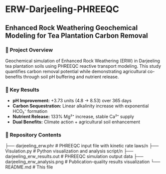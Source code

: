 # ERW-Darjeeling-PHREEQC
## Enhanced Rock Weathering Geochemical Modeling for Tea Plantation Carbon Removal

### 🌱 Project Overview
Geochemical simulation of Enhanced Rock Weathering (ERW) in Darjeeling tea plantation soils using PHREEQC reactive transport modeling. This study quantifies carbon removal potential while demonstrating agricultural co-benefits through soil pH buffering and nutrient release.

### 🎯 Key Results
- **pH Improvement:** +3.73 units (4.8 → 8.53) over 365 days
- **Carbon Sequestration:** Linear alkalinity increase with exponential HCO₃⁻ formation
- **Nutrient Release:** 133% Mg²⁺ increase, stable Ca²⁺ supply
- **Dual Benefits:** Climate action + agricultural soil enhancement

### 📁 Repository Contents
├── darjeeling_erw.phr # PHREEQC input file with kinetic rate laws/n
├── Visulation.py # Python visualization and analysis script/n
├── darjeeling_erw_results.out # PHREEQC simulation output data
├── darjeeling_erw_analysis.png # Publication-quality results visualization
└── README.md # This file
